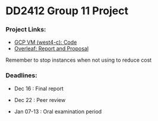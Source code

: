 # DD2412 Group 11 Project

### Project Links:
<!-- - [GCP Vertex AI: Code](https://console.cloud.google.com/vertex-ai/workbench/instances?project=dladvgroup11) -->
- [GCP VM (west4-c): Code](https://console.cloud.google.com/compute/instances?project=dladvgroup11)
- [Overleaf: Report and Proposal](https://www.overleaf.com/8348522569zxtsgdgjyjhj#0e6ece)
  
Remember to stop instances when not using to reduce cost
### Deadlines:

- Dec 16 : Final report

- Dec 22 : Peer review

- Jan 07-13 : Oral examination period 
